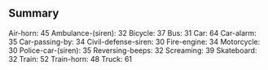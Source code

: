 ## Summary

Air-horn: 45 
Ambulance-(siren): 32 
Bicycle: 37 
Bus: 31 
Car: 64 
Car-alarm: 35 
Car-passing-by: 34 
Civil-defense-siren: 30 
Fire-engine: 34 
Motorcycle: 30 
Police-car-(siren): 35 
Reversing-beeps: 32 
Screaming: 39 
Skateboard: 32 
Train: 52 
Train-horn: 48 
Truck: 61 